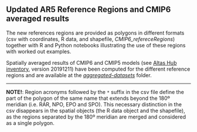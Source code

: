 ## Updated AR5 Reference Regions and CMIP6 averaged results

The new references regions are provided as polygons in different formats (csv with coordinates, R data, and shapefile, *CMIP6_refereceRegions*) together with R and Python notebooks illustrating the use of these regions with worked out examples.

Spatially averaged results of CMIP6 and CMIP5 models (see [Altas Hub inventory](https://github.com/SantanderMetGroup/IPCC-Atlas/tree/devel/AtlasHub-inventory), version 20191211) have been computed for the different reference regions and are available at the [*aggregated-datasets*](https://github.com/SantanderMetGroup/ATLAS/tree/devel/aggregated-datasets) folder. 

***
**NOTE!**: Region acronyms followed by the `*` suffix in the csv file define the part of the polygon of the same name that extends beyond the 180º meridian (i.e. RAR, NPO, EPO and SPO). This necessary distinction in the csv disappears in the spatial objects (the R data object and the shapefile), as the regions separated by the 180º meridian are merged and considered as a single polygon.
